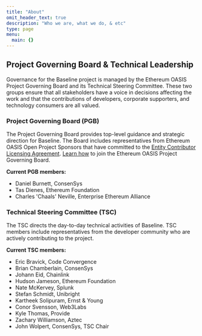 ```yaml
---
title: "About"
omit_header_text: true
description: "Who we are, what we do, & etc"
type: page
menu:
  main: {}
---
```


## Project Governing Board & Technical Leadership

Governance for the Baseline project is managed by the Ethereum OASIS Project Governing Board and its Technical Steering Committee. These two groups ensure that all stakeholders have a voice in decisions affecting the work and that the
contributions of developers, corporate supporters, and technology
consumers are all valued.

### Project Governing Board (PGB)

The Project Governing Board provides top-level guidance and strategic direction for Baseline. The Board includes representatives from Ethereum OASIS Open Project Sponsors that have committed to the [Entity Contributor Licensing Agreement](https://www.oasis-open.org/resources/projects/cla/projects-entity-cla). [Learn how](mailto:communications@oasis-open.org) to join the Ethereum OASIS Project Governing Board.  

**Current PGB members:**

* Daniel Burnett, ConsenSys
* Tas Dienes, Ethereum Foundation
* Charles 'Chaals' Neville, Enterprise Ethereum Alliance

### Technical Steering Committee (TSC)

The TSC directs the day-to-day technical activities of Baseline. TSC
members include representatives from the developer community who are
actively contributing to the project.

**Current TSC members:**

* Eric Bravick, Code Convergence
* Brian Chamberlain, ConsenSys
* Johann Eid, Chainlink
* Hudson Jameson, Ethereum Foundation
* Nate McKervey, Splunk
* Stefan Schmidt, Unibright
* Kartheek Solipuram, Ernst & Young
* Conor Svensson, Web3Labs
* Kyle Thomas, Provide
* Zachary Williamson, Aztec
* John Wolpert, ConsenSys, TSC Chair
